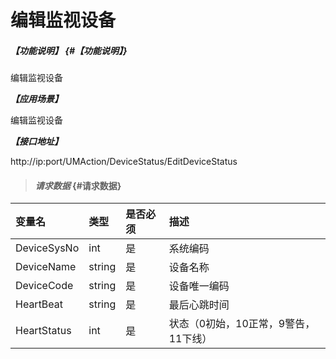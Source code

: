 # 编辑监视设备

##### _【功能说明】_ {#【功能说明】}

编辑监视设备

_**【应用场景】**_

编辑监视设备

_**【接口地址】**_

http://ip:port/UMAction/DeviceStatus/EditDeviceStatus


> #### _请求数据_ {#请求数据}

| 变量名 | 类型 | 是否必须 | 描述 |
| :--- | :--- | :--- | :--- |
| DeviceSysNo | int | 是 | 系统编码 |
| DeviceName| string| 是 | 设备名称 |
| DeviceCode| string| 是 | 设备唯一编码 |
| HeartBeat| string| 是 | 最后心跳时间|
| HeartStatus| int | 是 |状态（0初始，10正常，9警告，11下线） |



